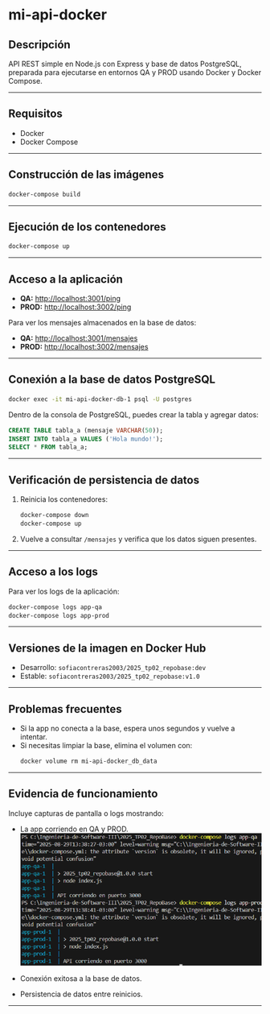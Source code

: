 # mi-api-docker

## Descripción

API REST simple en Node.js con Express y base de datos PostgreSQL, preparada para ejecutarse en entornos QA y PROD usando Docker y Docker Compose.

---

## Requisitos

- Docker
- Docker Compose

---

## Construcción de las imágenes

```bash
docker-compose build
```

---

## Ejecución de los contenedores

```bash
docker-compose up
```

---

## Acceso a la aplicación

- **QA:** [http://localhost:3001/ping](http://localhost:3001/ping)
- **PROD:** [http://localhost:3002/ping](http://localhost:3002/ping)

Para ver los mensajes almacenados en la base de datos:
- **QA:** [http://localhost:3001/mensajes](http://localhost:3001/mensajes)
- **PROD:** [http://localhost:3002/mensajes](http://localhost:3002/mensajes)

---

## Conexión a la base de datos PostgreSQL

```bash
docker exec -it mi-api-docker-db-1 psql -U postgres
```

Dentro de la consola de PostgreSQL, puedes crear la tabla y agregar datos:

```sql
CREATE TABLE tabla_a (mensaje VARCHAR(50));
INSERT INTO tabla_a VALUES ('Hola mundo!');
SELECT * FROM tabla_a;
```

---

## Verificación de persistencia de datos

1. Reinicia los contenedores:
   ```bash
   docker-compose down
   docker-compose up
   ```
2. Vuelve a consultar `/mensajes` y verifica que los datos siguen presentes.

---

## Acceso a los logs

Para ver los logs de la aplicación:
```bash
docker-compose logs app-qa
docker-compose logs app-prod
```

---

## Versiones de la imagen en Docker Hub

- Desarrollo: `sofiacontreras2003/2025_tp02_repobase:dev `
- Estable: `sofiacontreras2003/2025_tp02_repobase:v1.0`

---

## Problemas frecuentes

- Si la app no conecta a la base, espera unos segundos y vuelve a intentar.
- Si necesitas limpiar la base, elimina el volumen con:
  ```bash
  docker volume rm mi-api-docker_db_data
  ```

---

## Evidencia de funcionamiento

Incluye capturas de pantalla o logs mostrando:
- La app corriendo en QA y PROD.
![alt text](image.png)
- Conexión exitosa a la base de datos.

- Persistencia de datos entre reinicios.

---

